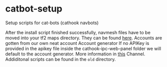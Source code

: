 # catbot-setup
Setup scripts for cat-bots (cathook navbots)

After the install script finished successfully, navmesh files have to be moved into your tf2 maps directory. They can be found [here](https://github.com/nullworks/catbot-database).
Accounts are gotten from our own neat account Account generator If no APIKey is provided in the apikey file inside the cathook-ipc-web-panel folder we will default to the account generator. More information in [this](https://t.me/sag_bot) Channel.
Addiditonal scripts can be found in the `old` directory.
